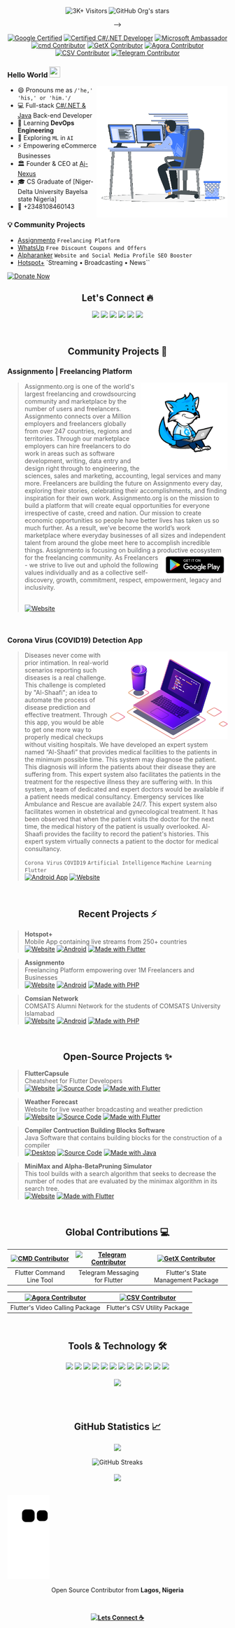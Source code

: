 <div align="center">

![3K+ Visitors](https://visitor-badge.glitch.me/badge?page_id=UsamaSarwar.UsamaSarwar) <img alt="GitHub Org's stars" src="https://img.shields.io/github/stars/UsamaSarwar?style=social"> <!--<img alt="GitHub followers" <!-- src="https://img.shields.io/github/followers/UsamaSarwar?style=social" <img alt="GitHub forks" src="https://img.shields.io/github/forks/UsamaSarwar/fluttercapsule?style=social"> -->
<!-- <a href="https://www.youtube.com/UsamaSarwar?sub_confirmation=1"><img alt="Subscribers" src="https://img.shields.io/youtube/views/jCbclWBV32o?style=social"></a> -->-->

[![Google Certified](https://img.shields.io/badge/Google_Certified-ID_MNEDRAHEE-2979FF?logo=google&logoColor=ffffff)](https://learndigital.withgoogle.com/digitalgarage/validate-certificate-code) [![Certified C#/.NET Developer](https://img.shields.io/badge/Certified_Flutter_Developer-London-00B8D4?logo=flutter&logoColor=ffffff)](https://www.appbrewery.co/) [![Microsoft Ambassador](https://img.shields.io/badge/Microsoft-Ambassador-2962FF?logo=microsoft&logoColor=ffffff)](https://givemycertificate.com/verify/2011002321000380) [![cmd Contributor](https://img.shields.io/badge/CMD-Contributor-blue?logo=hack-the-box&logoColor=ffffff)](https://pub.dev/packages/cmd)  [![GetX Contributor](https://img.shields.io/badge/GetX-Contributor-D500F9?logo=hack-the-box&logoColor=ffffff)](https://github.com/jonataslaw/getx/graphs/contributors) [![Agora Contributor](https://img.shields.io/badge/Agora-Contributor-2962FF?logo=hack-the-box&logoColor=ffffff)](https://github.com/AgoraIO-Community/Agora-Flutter-Quickstart/graphs/contributors) [![CSV Contributor](https://img.shields.io/badge/CSV-Contributor-D500F9?logo=hack-the-box&logoColor=ffffff)](https://github.com/close2/csv/graphs/contributors) [![Telegram Contributor](https://img.shields.io/badge/Telegram-Contributor-blue?logo=hack-the-box&logoColor=ffffff)](https://pub.dev/packages/telegram)

<!--[![Nominate @UsamaSarwar as GitHub Star](https://img.shields.io/badge/Nominate_as_GitHub_Star-@UsamaSarwar-D50000?logo=GitHub&logoColor=white)](https://stars.github.com/nominate/) <a href="https://stars.github.com/nominate/"><img alt="GitHub Star" height="20px" src="images/star.png"></a>-->

</div>

### Hello World <img src="https://media.giphy.com/media/hvRJCLFzcasrR4ia7z/giphy.gif" height="25px" width="25px">

<img align="right" alt="Developer Usama Sarwar" src="images/coding.gif" width="300"/>

- 😄 Pronouns me as `/'he,' 'his,' or 'him.'/`
- 💻 Full-stack [C#/.NET & Java](https://microsoft.com) Back-end Developer
- 🌱 Learning **DevOps Engineering**
- 🔭 Exploring `ML` in `AI`
- ⚡ Empowering eCommerce Businesses
- 🏛 Founder & CEO at [Aj-Nexus](https://ajnexus.com)
- 🎓 CS Graduate of [Niger-Delta University Bayelsa state Nigeria]
- 📱 +2348108460143

### 💡 Community Projects

- [Assignmento](https://assignmento.org) `Freelancing Platform`
- [WhatsUp](https://play.google.com/store/apps/details?id=dev.usama.whatsup) `Free Discount Coupons and Offers`
- [Alpharanker](https://play.google.com/store/apps/details?id=dev.usama.alpharanker) `Website and Social Media Profile SEO Booster`
- [Hotspot+](https://play.google.com/store/apps/details?id=dev.usama.hotspot) `Streaming • Broadcasting • News``

[![Donate Now](https://img.shields.io/badge/Buy_me_a-Coffee-FFDD00?logo=buy-me-a-coffee&logoColor=white)](https://www.buymeacoffee.com/UsamaSarwar)

<h2 align="center"> Let's Connect 🔥</h2>
<div align="center">
<a href="https://github.com/usamasarwar/">
<img src="https://img.shields.io/badge/Github-211F1F?style=flat-square&logo=GitHub&logoColor=ffffff"></a> 
<a href="https://www.youtube.com/UsamaSarwar?sub_confirmation=1">
<img src="https://img.shields.io/badge/Youtube-FF0000?style=flat-square&logo=Youtube&logoColor=ffffff"></a>
<a href="https://www.linkedin.com/in/UsamaSarwarPro/">
<img src="https://img.shields.io/badge/Linkedin-0077B5?style=flat-square&logo=Linkedin&logoColor=ffffff"></a>
<a href="https://www.facebook.com/UsamaSarwarPro/">
<img src="https://img.shields.io/badge/Facebook-1877F2?style=flat-square&logo=Facebook&logoColor=ffffff"></a>
<!--<a href="https://www.twitter.com/UsamaSarwarPro/">
<img src="https://img.shields.io/badge/Twitter-08A0E9?style=flat-square&logo=Twitter&logoColor=ffffff"></a>-->
<!--<a href="https://www.instagram.com/UsamaSarwarPro/">
<img src="https://img.shields.io/badge/Instagram-DD2A7B?style=flat-square&logo=Instagram&logoColor=ffffff"></a>-->
<!--<a href="https://www.google.com/search?q=usama+sarwar&oq=usama+sarwar&aqs=chrome..69i57j69i60l3j69i59j0i22i30l2.2577j0j1&sourceid=chrome&ie=UTF-8#lrd=0x39226921efdfec55:0xb750ccab89177cc9,1,,,">
<img src="https://img.shields.io/badge/Reviews-211F1F?style=flat-square&logo=google&logoColor=ffffff"></a>
<a href="https://ask.fm/usamasarwarofficial">
<img src="https://img.shields.io/badge/ASK.fm-DB3552?style=flat-square&logo=askfm&logoColor=ffffff"></a>
<a href="mailto:UsamaSarwarOfficial@gmail.com">
<img src="https://img.shields.io/badge/Gmail-D44638?style=flat-square&logo=gmail&logoColor=ffffff"></a>
<a href="https://m.me/UsamaSarwarPro/">
<img src="https://img.shields.io/badge/Chat-1877F2?style=flat-square&logo=Messenger&logoColor=ffffff"></a>-->
<a href="https://wa.me/923100007773?text=%23Github">
<img src="https://img.shields.io/badge/Chat-25D366?style=flat-square&logo=WhatsApp&logoColor=ffffff"></a>
<a href="https://www.buymeacoffee.com/UsamaSarwar">
<img src="https://img.shields.io/badge/Support-Developer-784fff?style=flat-square&logo=buy-me-a-coffee&logoColor=ffffff"></a>
</div>

<br><h2 align="center"> Community Projects 🚀</h2>

### Assignmento | Freelancing Platform
> <img align="right" alt="Assignmento" src="images/assignmento_.gif" height="200" />
> Assignmento.org is one of the world's largest freelancing and crowdsourcing community and marketplace by the number of users and freelancers. Assignmento connects over a Million employers and freelancers globally from over 247 countries, regions and territories. Through our marketplace employers can hire freelancers to do work in areas such as software development, writing, data entry and design right through to engineering, the sciences, sales and marketing, accounting, legal services and many more. Freelancers are building the future on Assignmento every day, exploring their stories, celebrating their accomplishments, and finding inspiration for their own work. Assignmento.org is on the mission to build a platform that will create equal opportunities for everyone irrespective of caste, creed and nation. Our mission to create economic opportunities so people have better lives has taken us so much further. As a result, we’ve become the world’s work marketplace where everyday businesses of all sizes and independent talent from around the globe meet here to accomplish incredible things. Assignmento is focusing on building a productive ecosystem for the freelancing community. <a  href="https://play.google.com/store/apps/details?id=dev.usama.assignmento"><img align="right" src="images/googlePlay.gif" alt="Assignmento App" height="50px" /></a>As Freelancers - we strive to live out and uphold the following values individually and as a collective self-discovery, growth, commitment, respect, empowerment, legacy and inclusivity.
>
><br>[![Website](https://img.shields.io/badge/Visit_Website-Assignmento-211F1F?logo=google-chrome&logoColor=ffffff)](https://assignmento.org)

<br>

### Corona Virus (COVID19) Detection App
> <img align="right" alt="Programming" src="images/coding.png" height="200" />
> Diseases never come with prior intimation. In real-world scenarios reporting such diseases is a real challenge. This challenge is completed by "Al-Shaafi"; an idea to automate the process of disease prediction and effective treatment. Through this app, you would be able to get one more way to properly medical checkups without visiting hospitals. We have developed an expert system named “Al-Shaafi” that provides medical facilities to the patients in the minimum possible time. This system may diagnose the patient. This diagnosis will inform the patients about their disease they are suffering from. This expert system also facilitates the patients in the treatment for the respective illness they are suffering with. In this system, a team of dedicated and expert doctors would be available if a patient needs medical consultancy. Emergency services like Ambulance and Rescue are available 24/7. This expert system also facilitates women in obstetrical and gynecological treatment. It has been observed that when the patient visits the doctor for the next time, the medical history of the patient is usually overlooked. Al-Shaafi provides the facility to record the patient's histories. This expert system virtually connects a patient to the doctor for medical consultancy.
>
> `Corona Virus` `COVID19` `Artificial Intelligence` `Machine Learning` `Flutter` <br>   [![Android App](https://img.shields.io/badge/Android-App-00C853?logo=android&logoColor=ffffff)](https://github.com/UsamaSarwar/App-Store/releases/download/App-Store/alshaafi.apk) [![Website](https://img.shields.io/badge/Web-App-211F1F?logo=google-chrome&logoColor=ffffff)](https://alshaafi.web.app)

<br><h2 align="center"> Recent Projects ⚡</h2>

> **Hotspot+**<br>Mobile App containing live streams from 250+ countries<br>[![Website](https://img.shields.io/badge/Web-App-FF3D00?logo=google-chrome&logoColor=ffffff)](https://www.usama.dev/hotspot) [![Android](https://img.shields.io/badge/Google_Play-00C853?logo=google-play&logoColor=ffffff)](https://play.google.com/store/apps/details?id=dev.usama.hotspot) [![Made with Flutter](https://img.shields.io/badge/Made_with-Flutter-0175C2?logo=flutter&logoColor=ffffff)](https://flutter.dev)

> **Assignmento**<br>Freelancing Platform empowering over 1M Freelancers and Businesses<br>[![Website](https://img.shields.io/badge/Web-App-FF3D00?logo=google-chrome&logoColor=ffffff)](https://assignmento.org) [![Android](https://img.shields.io/badge/Google_Play-00C853?logo=google-play&logoColor=ffffff)](https://play.google.com/store/apps/details?id=dev.usama.assignmento) [![Made with PHP](https://img.shields.io/badge/Made_with-PHP-f0db4f?logo=PHP&logoColor=ffffff)](<[PHP](https://www.php.net/)>)

> **Comsian Network**<br>COMSATS Alumni Network for the students of COMSATS University Islamabad<br>[![Website](https://img.shields.io/badge/Web-App-FF3D00?logo=google-chrome&logoColor=ffffff)](https://comsian.net) [![Android](https://img.shields.io/badge/Google_Play-00C853?logo=google-play&logoColor=ffffff)](<[https://play.google.com/store/apps/details?id=dev.usama.assignmento](https://comsian.net)>) [![Made with PHP](https://img.shields.io/badge/Made_with-PHP-f0db4f?logo=PHP&logoColor=ffffff)](<[PHP](https://www.php.net/)>)

<br><h2 align="center"> Open-Source Projects ✨</h2>

> **FlutterCapsule**<br>Cheatsheet for Flutter Developers<br>[![Website](https://img.shields.io/badge/Web-App-FF3D00?logo=google-chrome&logoColor=ffffff)](http://usamasarwar.github.io/fluttercapsule/) [![Source Code](https://img.shields.io/badge/Source-212121?logo=github&logoColor=ffffff)](https://github.com/UsamaSarwar/fluttercapsule) [![Made with Flutter](https://img.shields.io/badge/Made_for-FlutterDev-0175C2?logo=flutter&logoColor=ffffff)](https://flutter.dev)

> **Weather Forecast**<br>Website for live weather broadcasting and weather prediction<br>[![Website](https://img.shields.io/badge/Web-API-FF3D00?logo=google-chrome&logoColor=ffffff)](http://usamasarwar.github.io/weather-forecast/) [![Source Code](https://img.shields.io/badge/Source_Code-212121?logo=github&logoColor=ffffff)](https://github.com/UsamaSarwar/weather-forecast) [![Made with Flutter](https://img.shields.io/badge/Made_with-PHP-0175C2?logo=php&logoColor=ffffff)](https://flutter.dev)

> **Compiler Contruction Building Blocks Software**<br>Java Software that contains building blocks for the construction of a compiler<br>[![Desktop](https://img.shields.io/badge/Windows-Software-00C853?logo=hack-the-box&logoColor=ffffff)](https://github.com/UsamaSarwar/Compiler-Construction-Building-Blocks/releases) [![Source Code](https://img.shields.io/badge/Source_Code-212121?logo=github&logoColor=ffffff)](https://github.com/UsamaSarwar/Compiler-Construction-Building-Blocks) [![Made with Java](https://img.shields.io/badge/Made_with-JavaFX-007396?logo=java&logoColor=ffffff)](https://openjfx.io/)

> **MiniMax and Alpha-BetaPruning Simulator**<br>This tool builds with a search algorithm that seeks to decrease the number of nodes that are evaluated by the minimax algorithm in its search tree.<br>[![Website](https://img.shields.io/badge/Web-App-FF3D00?logo=google-chrome&logoColor=ffffff)](https://usamasarwar.github.io/minimax-simulator/index.html) [![Made with Flutter](https://img.shields.io/badge/Made_with-PHP-0175C2?logo=php&logoColor=ffffff)](https://www.php.net/)

<br><h2 align="center"> Global Contributions 💻</h2>

<div align="center">

[![CMD Contributor](https://img.shields.io/badge/CMD-Contributor-D500F9?logo=hack-the-box&logoColor=ffffff)](https://github.com/UsamaSarwar/flutter/graphs/contributors) | [![Telegram Contributor](https://img.shields.io/badge/Telegram-Contributor-D500F9?logo=hack-the-box&logoColor=ffffff)](https://github.com/UsamaSarwar/flutter/graphs/contributors) | [![GetX Contributor](https://img.shields.io/badge/GetX-Contributor-D500F9?logo=hack-the-box&logoColor=ffffff)](https://github.com/jonataslaw/getx/graphs/contributors) |
|:---:|:---:|:---:|
|Flutter Command Line Tool| Telegram Messaging for Flutter |Flutter's State Management Package|

[![Agora Contributor](https://img.shields.io/badge/Agora-Contributor-D500F9?logo=hack-the-box&logoColor=ffffff)](https://github.com/AgoraIO-Community/Agora-Flutter-Quickstart/graphs/contributors) | [![CSV Contributor](https://img.shields.io/badge/CSV-Contributor-D500F9?logo=hack-the-box&logoColor=ffffff)](https://github.com/close2/csv/graphs/contributors) |
|:---:|:---:|
|Flutter's Video Calling Package|Flutter's CSV Utility Package|

</div>

<br><h2 align="center"> Tools & Technology 🛠</h2>

<div align="center">
<!-- <p align="center"></p> -->
<img src="https://img.shields.io/badge/Flutter-02569B?style=flat-square&logo=flutter&logoColor=white" />
<img src="https://img.shields.io/badge/Dart-0175C2?style=flat-square&logo=dart&logoColor=white" />
<img src="https://img.shields.io/badge/C++-00599C?style=flat-square&logo=cplusplus&logoColor=white" />
<img src="https://img.shields.io/badge/C_Sharp-239120?style=flat-square&logo=csharp&logoColor=white" />
<img src="https://img.shields.io/badge/Java-007396?style=flat-square&logo=java&logoColor=white" />
<img src="https://img.shields.io/badge/JavaScript-F7DF1E?style=flat-square&logo=javascript&logoColor=white" />
<img src="https://img.shields.io/badge/Python-FFD43B?style=flat-square&logo=python&logoColor=white"/>
<img src="https://img.shields.io/badge/firebase-ffca28?style=flat-square&logo=firebase&logoColor=white" />
<img src="https://img.shields.io/badge/Git-F05032?style=flat-square&logo=git&logoColor=white" />
<img src="https://img.shields.io/badge/Adobe_Photoshop-00aeff?style=flat-square&logo=Adobe%20photoshop&logoColor=white"/>
<img src="https://img.shields.io/badge/Adobe_Illustrator-ff9900?style=flat-square&logo=Adobe-illustrator&logoColor=white" />
<img src="https://img.shields.io/badge/Adobe_XD-FF61F6?style=flat-square&logo=Adobe%20XD&logoColor=white" />
<br><br>
<img align="center"  src="https://github-readme-stats.vercel.app/api/top-langs/?username=UsamaSarwar&theme=dark&layout=compact&langs_count=20&hide_title=true"/>
</div>
<br>

<br><h2 align="center"> GitHub Statistics 📈 </h2>

<div align="center">
    <img align="center" src="https://github-readme-stats.vercel.app/api?username=UsamaSarwar&theme=dark&hide_title=true&include_all_commits=true"/>
</div><br>
<div align="center">  
<img alt="GitHub Streaks" src="https://github-readme-streak-stats.herokuapp.com/?user=UsamaSarwar"> <br><br> 
<img align="center" src="https://github-profile-trophy.vercel.app/?username=UsamaSarwar&margin-w=15&margin-h=15" />
</div>
<br>

![Usama Sarwar Contributions](https://github.com/UsamaSarwar/UsamaSarwar/blob/output/github-contribution-grid-snake.svg)

<p align="center">Open Source Contributor from <b>Lagos, Nigeria</p>
<div align="center"><br>
<p><a href="https://www.buymeacoffee.com/UsamaSarwar"> <img align="center" src="https://cdn.buymeacoffee.com/buttons/v2/default-yellow.png" height="40" width="168" alt="Lets Connect ☕" /></a></p>
</div>
